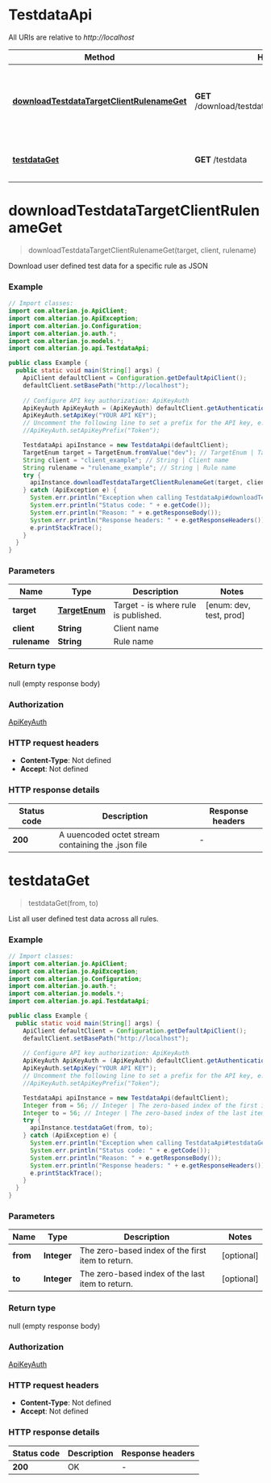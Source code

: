 # TestdataApi

All URIs are relative to *http://localhost*

| Method | HTTP request | Description |
|------------- | ------------- | -------------|
| [**downloadTestdataTargetClientRulenameGet**](TestdataApi.md#downloadTestdataTargetClientRulenameGet) | **GET** /download/testdata/{target}/{client}/{rulename} | Download user defined test data for a specific rule as JSON |
| [**testdataGet**](TestdataApi.md#testdataGet) | **GET** /testdata | List all user defined test data across all rules. |


<a id="downloadTestdataTargetClientRulenameGet"></a>
# **downloadTestdataTargetClientRulenameGet**
> downloadTestdataTargetClientRulenameGet(target, client, rulename)

Download user defined test data for a specific rule as JSON

### Example
```java
// Import classes:
import com.alterian.jo.ApiClient;
import com.alterian.jo.ApiException;
import com.alterian.jo.Configuration;
import com.alterian.jo.auth.*;
import com.alterian.jo.models.*;
import com.alterian.jo.api.TestdataApi;

public class Example {
  public static void main(String[] args) {
    ApiClient defaultClient = Configuration.getDefaultApiClient();
    defaultClient.setBasePath("http://localhost");
    
    // Configure API key authorization: ApiKeyAuth
    ApiKeyAuth ApiKeyAuth = (ApiKeyAuth) defaultClient.getAuthentication("ApiKeyAuth");
    ApiKeyAuth.setApiKey("YOUR API KEY");
    // Uncomment the following line to set a prefix for the API key, e.g. "Token" (defaults to null)
    //ApiKeyAuth.setApiKeyPrefix("Token");

    TestdataApi apiInstance = new TestdataApi(defaultClient);
    TargetEnum target = TargetEnum.fromValue("dev"); // TargetEnum | Target - is where rule is published.
    String client = "client_example"; // String | Client name
    String rulename = "rulename_example"; // String | Rule name
    try {
      apiInstance.downloadTestdataTargetClientRulenameGet(target, client, rulename);
    } catch (ApiException e) {
      System.err.println("Exception when calling TestdataApi#downloadTestdataTargetClientRulenameGet");
      System.err.println("Status code: " + e.getCode());
      System.err.println("Reason: " + e.getResponseBody());
      System.err.println("Response headers: " + e.getResponseHeaders());
      e.printStackTrace();
    }
  }
}
```

### Parameters

| Name | Type | Description  | Notes |
|------------- | ------------- | ------------- | -------------|
| **target** | [**TargetEnum**](.md)| Target - is where rule is published. | [enum: dev, test, prod] |
| **client** | **String**| Client name | |
| **rulename** | **String**| Rule name | |

### Return type

null (empty response body)

### Authorization

[ApiKeyAuth](../README.md#ApiKeyAuth)

### HTTP request headers

 - **Content-Type**: Not defined
 - **Accept**: Not defined

### HTTP response details
| Status code | Description | Response headers |
|-------------|-------------|------------------|
| **200** | A uuencoded octet stream containing the .json file |  -  |

<a id="testdataGet"></a>
# **testdataGet**
> testdataGet(from, to)

List all user defined test data across all rules.

### Example
```java
// Import classes:
import com.alterian.jo.ApiClient;
import com.alterian.jo.ApiException;
import com.alterian.jo.Configuration;
import com.alterian.jo.auth.*;
import com.alterian.jo.models.*;
import com.alterian.jo.api.TestdataApi;

public class Example {
  public static void main(String[] args) {
    ApiClient defaultClient = Configuration.getDefaultApiClient();
    defaultClient.setBasePath("http://localhost");
    
    // Configure API key authorization: ApiKeyAuth
    ApiKeyAuth ApiKeyAuth = (ApiKeyAuth) defaultClient.getAuthentication("ApiKeyAuth");
    ApiKeyAuth.setApiKey("YOUR API KEY");
    // Uncomment the following line to set a prefix for the API key, e.g. "Token" (defaults to null)
    //ApiKeyAuth.setApiKeyPrefix("Token");

    TestdataApi apiInstance = new TestdataApi(defaultClient);
    Integer from = 56; // Integer | The zero-based index of the first item to return.
    Integer to = 56; // Integer | The zero-based index of the last item to return.
    try {
      apiInstance.testdataGet(from, to);
    } catch (ApiException e) {
      System.err.println("Exception when calling TestdataApi#testdataGet");
      System.err.println("Status code: " + e.getCode());
      System.err.println("Reason: " + e.getResponseBody());
      System.err.println("Response headers: " + e.getResponseHeaders());
      e.printStackTrace();
    }
  }
}
```

### Parameters

| Name | Type | Description  | Notes |
|------------- | ------------- | ------------- | -------------|
| **from** | **Integer**| The zero-based index of the first item to return. | [optional] |
| **to** | **Integer**| The zero-based index of the last item to return. | [optional] |

### Return type

null (empty response body)

### Authorization

[ApiKeyAuth](../README.md#ApiKeyAuth)

### HTTP request headers

 - **Content-Type**: Not defined
 - **Accept**: Not defined

### HTTP response details
| Status code | Description | Response headers |
|-------------|-------------|------------------|
| **200** | OK |  -  |

